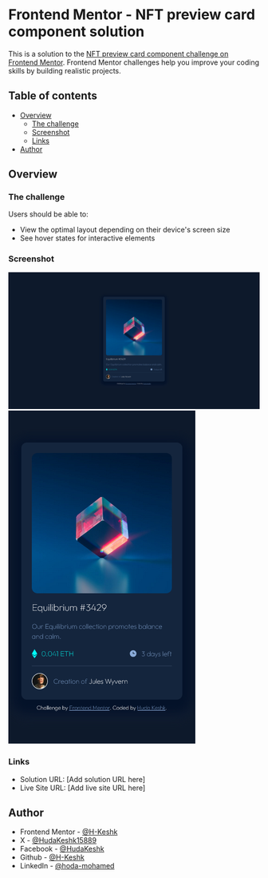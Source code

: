 # Frontend Mentor - NFT preview card component solution

This is a solution to the [NFT preview card component challenge on Frontend Mentor](https://www.frontendmentor.io/challenges/nft-preview-card-component-SbdUL_w0U). Frontend Mentor challenges help you improve your coding skills by building realistic projects. 

## Table of contents

- [Overview](#overview)
  - [The challenge](#the-challenge)
  - [Screenshot](#screenshot)
  - [Links](#links)
- [Author](#author)

## Overview

### The challenge

Users should be able to:

- View the optimal layout depending on their device's screen size
- See hover states for interactive elements

### Screenshot

![](./Desktop%20NFT%20preview%20card%20component.png)
![](.//Mobile%20NFT%20preview%20card%20component.png)


### Links

- Solution URL: [Add solution URL here]
- Live Site URL: [Add live site URL here]


## Author

- Frontend Mentor - [@H-Keshk](https://www.frontendmentor.io/profile/H-Keshk)
- X - [@HudaKeshk15889](https://www.twitter.com/HudaKeshk15889)
- Facebook - [@HudaKeshk](https://www.facebook.com/HudaKeshk)
- Github - [@H-Keshk](https://github.com/H-Keshk)
- LinkedIn - [@hoda-mohamed](https://www.linkedin.com/in/hoda-mohamed-180735107/)